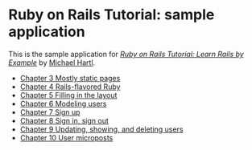 # Ruby on Rails Tutorial: sample application

This is the sample application for
[*Ruby on Rails Tutorial: Learn Rails by Example*](http://railstutorial.org/)
by [Michael Hartl](http://michaelhartl.com/).

* [Chapter 3 Mostly static pages](http://ruby.railstutorial.org/chapters/static-pages#top)
* [Chapter 4 Rails-flavored Ruby](http://ruby.railstutorial.org/chapters/rails-flavored-ruby#top)
* [Chapter 5 Filling in the layout](http://ruby.railstutorial.org/chapters/filling-in-the-layout#top)
* [Chapter 6 Modeling users](http://ruby.railstutorial.org/chapters/modeling-users#top)
* [Chapter 7 Sign up](http://ruby.railstutorial.org/chapters/sign-up#top)
* [Chapter 8 Sign in, sign out](http://ruby.railstutorial.org/chapters/sign-in-sign-out#top)
* [Chapter 9 Updating, showing, and deleting users](http://ruby.railstutorial.org/chapters/updating-showing-and-deleting-users#top)
* [Chapter 10 User microposts](http://ruby.railstutorial.org/chapters/user-microposts#top)